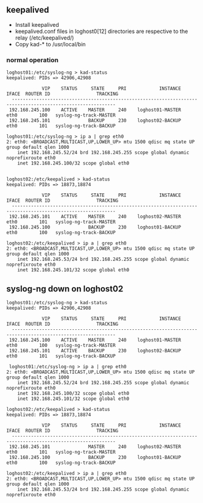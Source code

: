 ## keepalived

* Install keepalived
* keepalived.conf files in loghost0[12] directories are respective to the relay (/etc/keepalived/)
* Copy kad-* to /usr/local/bin


### normal operation

    loghost01:/etc/syslog-ng > kad-status
    keepalived: PIDs => 42906,42908

                 VIP    STATUS     STATE     PRI            INSTANCE     IFACE  ROUTER ID                 TRACKING
      ------------------------------------------------------------------------------------------------------------
     192.168.245.100    ACTIVE    MASTER     240    loghost01-MASTER      eth0        100   syslog-ng-track-MASTER
     192.168.245.101              BACKUP     230    loghost02-BACKUP      eth0        101   syslog-ng-track-BACKUP

    loghost01:/etc/syslog-ng > ip a | grep eth0
    2: eth0: <BROADCAST,MULTICAST,UP,LOWER_UP> mtu 1500 qdisc mq state UP group default qlen 1000
        inet 192.168.245.52/24 brd 192.168.245.255 scope global dynamic noprefixroute eth0
        inet 192.168.245.100/32 scope global eth0


    loghost02:/etc/keepalived > kad-status
    keepalived: PIDs => 18873,18874

                 VIP    STATUS     STATE     PRI            INSTANCE     IFACE  ROUTER ID                 TRACKING
      ------------------------------------------------------------------------------------------------------------
     192.168.245.101    ACTIVE    MASTER     240    loghost02-MASTER      eth0        101   syslog-ng-track-MASTER
     192.168.245.100              BACKUP     230    loghost01-BACKUP      eth0        100   syslog-ng-track-BACKUP

    loghost02:/etc/keepalived > ip a | grep eth0
    2: eth0: <BROADCAST,MULTICAST,UP,LOWER_UP> mtu 1500 qdisc mq state UP group default qlen 1000
        inet 192.168.245.53/24 brd 192.168.245.255 scope global dynamic noprefixroute eth0
        inet 192.168.245.101/32 scope global eth0


## syslog-ng down on loghost02

    loghost01:/etc/syslog-ng > kad-status
    keepalived: PIDs => 42906,42908

                 VIP    STATUS     STATE     PRI            INSTANCE     IFACE  ROUTER ID                 TRACKING
      ------------------------------------------------------------------------------------------------------------
     192.168.245.100    ACTIVE    MASTER     240    loghost01-MASTER      eth0        100   syslog-ng-track-MASTER
     192.168.245.101    ACTIVE    BACKUP     230    loghost02-BACKUP      eth0        101   syslog-ng-track-BACKUP

     loghost01:/etc/syslog-ng > ip a | grep eth0
    2: eth0: <BROADCAST,MULTICAST,UP,LOWER_UP> mtu 1500 qdisc mq state UP group default qlen 1000
        inet 192.168.245.52/24 brd 192.168.245.255 scope global dynamic noprefixroute eth0
        inet 192.168.245.100/32 scope global eth0
        inet 192.168.245.101/32 scope global eth0

    loghost02:/etc/keepalived > kad-status
    keepalived: PIDs => 18873,18874

                 VIP    STATUS     STATE     PRI            INSTANCE     IFACE  ROUTER ID                 TRACKING
      ------------------------------------------------------------------------------------------------------------
     192.168.245.101              MASTER     240    loghost02-MASTER      eth0        101   syslog-ng-track-MASTER
     192.168.245.100              BACKUP     230    loghost01-BACKUP      eth0        100   syslog-ng-track-BACKUP

    loghost02:/etc/keepalived > ip a | grep eth0
    2: eth0: <BROADCAST,MULTICAST,UP,LOWER_UP> mtu 1500 qdisc mq state UP group default qlen 1000
        inet 192.168.245.53/24 brd 192.168.245.255 scope global dynamic noprefixroute eth0


